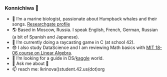 ### Konnichiwa 👋



- 🔭  I’m a marine biologist, passionate about Humpback whales and their songs. [Researchgate profile](https://www.researchgate.net/profile/Lidia_Krinova)
- :earth_americas: Based in Moscow, Russia. I speak English, French, German, Russian (a bit of Spanish and Japanese).
- 🌱  I’m currently doing a raycasting game in C (at school 42).
- :sunglasses: I also study DataScience and I am reviewing Math basics with [MIT 18-06 course on Linear Algebra](https://ocw.mit.edu/courses/mathematics/18-06sc-linear-algebra-fall-2011/index.htm).
- 🤔  I’m looking for a guide in DS/[kaggle](https://www.kaggle.com/lidiakrinova) world.
- 💬  Ask me about :whale2:
- 📫  reach me: lkrinova()student.42.us(dot)org
